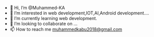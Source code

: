 - 👋 Hi, I’m @Muhammed-KA
- 👀 I’m interested in web development,IOT,AI,Android development....
- 🌱 I’m currently learning web development.
- 💞️ I’m looking to collaborate on ...
- 📫 How to reach me muhammedkabu2018@gmail.com

<!---
Muhammed-KA/Muhammed-KA is a ✨ special ✨ repository because its `README.md` (this file) appears on your GitHub profile.
You can click the Preview link to take a look at your changes.
--->
